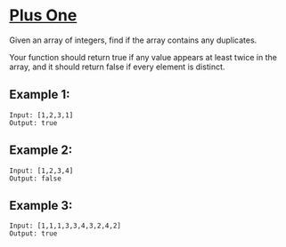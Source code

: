 # [Plus One](https://leetcode.com/problems/plus-one/)

Given an array of integers, find if the array contains any duplicates.

Your function should return true if any value appears at least twice in the array, and it should return false if every element is distinct.

## Example 1:
```
Input: [1,2,3,1]
Output: true
```
## Example 2:
```
Input: [1,2,3,4]
Output: false
````
## Example 3:
```
Input: [1,1,1,3,3,4,3,2,4,2]
Output: true
```
